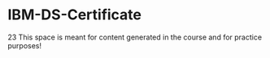 # IBM-DS-Certificate
23 This space is meant for content generated in the course and for practice purposes!
